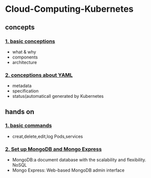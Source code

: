 # Cloud-Computing-Kubernetes
## concepts
### [1. basic conceptions](https://github.com/liangliang1120/Cloud-Computing/blob/main/Kubernetes/Concepts%20-%201.Kubernetes%20basic.md)
- what & why
- components
- architecture

### [2. conceptions about YAML](https://github.com/liangliang1120/Cloud-Computing/blob/main/Kubernetes/Concepts%20-%202.YAML%20config%20file%20in%20Kubernetes.md)
- metadata
- specification
- status(automaticall generated by Kubernetes

## hands on

### [1. basic commands](https://github.com/liangliang1120/Cloud-Computing/blob/main/Kubernetes/Hands%20on%20-%201.basic%20commands%20-%20MiniKube.md)
- creat,delete,edit,log Pods,services

### [2. Set up MongoDB and Mongo Express](https://github.com/liangliang1120/Cloud-Computing/blob/main/Kubernetes/Hands%20on%20-%202.ApplicationSetUp%20-%20MiniKube.md)
- MongoDB:a document database with the scalability and flexibility. NoSQL
- Mongo Express: Web-based MongoDB admin interface
